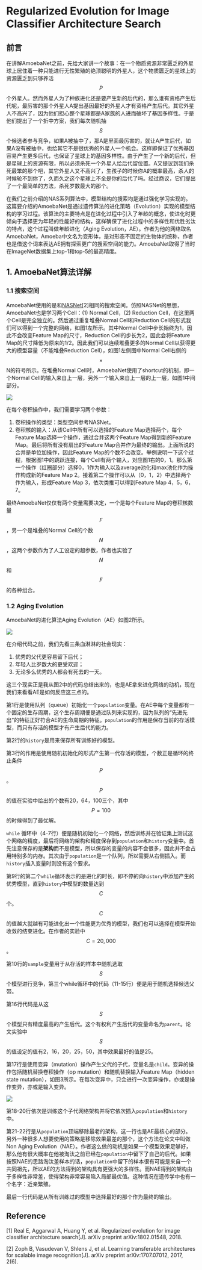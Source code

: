# Regularized Evolution for Image Classifier Architecture Search

## 前言

在讲解AmoebaNet之前，先给大家讲一个故事：在一个物质资源非常匮乏的外星球上居住着一种只能进行无性繁殖的绝顶聪明的外星人，这个物质匮乏的星球上的资源匮乏到只够养活$$P$$个外星人。然而外星人为了种族进化还是要产生新的后代的，那么谁有资格产生后代呢，最厉害的那个外星人A提出基因最好的外星人才有资格产生后代。其它外星人不高兴了，因为他们担心整个星球都是A家族的人进而破坏了基因多样性。于是他们提出了一个折中方案，我们每次随机抽$$S$$个候选者参与竞争，如果A被抽中了，那A是里面最厉害的，就让A产生后代，如果A没有被抽中，也给其它不是很优秀的外星人一个机会。这样即保证了优秀基因容易产生更多后代，也保证了星球上的基因多样性。由于产生了一个新的后代，但是星球上的资源有限，所以必须杀死一个外星人给后代留位置。A又提议到我们杀死最笨的那个吧，其它外星人又不高兴了，生孩子的时候你A的概率最高，杀人的时候轮不到你了，久而久之这个星球上不全是你的后代了吗。经过商议，它们提出了一个最简单的方法，杀死岁数最大的那个。

在我们之前介绍的NAS系列算法中，模型结构的搜索均是通过强化学习实现的。这篇要介绍的AmoebaNet是通过遗传算法的进化策略（Evolution）实现的模型结构的学习过程。该算法的主要特点是在进化过程中引入了年龄的概念，使进化时更倾向于选择更为年轻的性能好的结构，这样确保了进化过程中的多样性和优胜劣汰的特点，这个过程叫做年龄进化（Aging Evolution，AE）。作者为他的网络取名AmoebaNet，Amoeba中文名为变形体，是对形态不固定的生物体的统称，作者也是借这个词来表达AE拥有探索更广的搜索空间的能力。AmoebaNet取得了当时在ImageNet数据集上top-1和top-5的最高精度。

## 1. AmoebaNet算法详解

### 1.1 搜索空间

AmoebaNet使用的是和[NASNet](https://senliuy.gitbooks.io/advanced-deep-learning/content/di-yi-zhang-ff1a-jing-dian-wang-luo/learning-transferable-architectures-for-scalable-image-recognition.html)\[2\]相同的搜索空间。仿照NASNet的思想，AmoebaNet也是学习两个Cell：\(1\) Normal Cell，\(2\) Reduction Cell，在这里两个Cell是完全独立的。然后通过重复堆叠Normal Cell和Reduction Cell的形式我们可以得到一个完整的网络，如图1左所示。其中Normal Cell中步长始终为1，因此不会改变Feature Map的尺寸，Reduction Cell的步长为2，因此会将Feature Map的尺寸降低为原来的1/2。因此我们可以连续堆叠更多的Normal Cell以获得更大的模型容量（不能堆叠Reduction Cell），如图1左侧图中Normal Cell右侧的$$\times$$N的符号所示。在堆叠Normal Cell时，AmoebaNet使用了shortcut的机制，即一个Normal Cell的输入来自上一层，另外一个输入来自上一层的上一层，如图1中间部分。

![](/assets/AmoebaNet_1.png)

在每个卷积操作中，我们需要学习两个参数：

1. 卷积操作的类型：类型空间参考NASNet。
2. 卷积核的输入：从该Cell中所有可以选择的Feature Map选择两个，每个Feature Map选择一个操作，通过合并这两个Feature Map得到新的Feature Map。最后将所有没有扇出的Feature Map合并作为最终的输出。上面所说的合并是单位加操作，因此Feature Map的个数不会改变。举例说明一下这个过程，根据图1中的跳跃连接，每个Cell有两个输入，对应图1右的0，1。那么第一个操作（红圈部分）选择0，1作为输入以及average池化和max池化作为操作构成新的Feature Map 2。接着第二个操作可以从（0，1，2）中选择两个作为输入，形成Feature Map 3，依次类推可以得到Feature Map 4，5，6，7。

最终AmoebaNet仅仅有两个变量需要决定，一个是每个Feature Map的卷积核数量$$F$$，另一个是堆叠的Normal Cell的个数$$N$$，这两个参数作为了人工设定的超参数，作者也实验了$$N$$和$$F$$的各种组合。

### 1.2 Aging Evolution

AmoebaNet的进化算法Aging Evolution（AE）如图2所示。

![](/assets/AmoebaNet_2.png)

在介绍代码之前，我们先看三条血淋淋的社会现实：

1. 优秀的父代更容易留下后代；
2. 年轻人比岁数大的更受欢迎；
3. 无论多么优秀的人都会有死去的一天。

这三个现实正是我从图2中的代码总结出来的，也是AE拿来进化网络的动机，现在我们来看看AE是如何反应这三点的。

第1行是使用队列（queue）初始化一个`population`变量。在AE中每个变量都有一个固定的生存周期，这个生存周期便是通过队列来实现的，因为队列的“先进先出”的特征正好符合AE的生命周期的特征。`population`的作用是保存当前的存活模型，而只有存活的模型才有产生后代的能力。

第2行的`history`是用来保存所有训练好的模型。

第3行的作用是使用随机初始化的形式产生第一代存活的模型，个数正是循环的终止条件$$P$$。$$P$$的值在实验中给出的个数有20，64，100三个，其中$$P=100$$的时候得到了最优解。

`while` 循环中（4-7行）便是随机初始化一个网络，然后训练并在验证集上测试这个网络的精度，最后将网络的架构和精度保存到`population`和`history`变量中。首先注意保存的是**架构**而不是模型，所以保存的变量的内容不会很多，因此并不会占用特别多的内存。其次由于`population`是一个队列，所以需要从右侧插入。而`history`插入变量时则没有这个要求。

第9行的第二个`while`循环表示的是进化的时长，即不停的向`history`中添加产生的优秀模型，直到`history`中模型的数量达到$$C$$个。$$C$$的值越大就越有可能进化出一个性能更为优秀的模型，我们也可以选择在模型开始收敛的结束进化。在作者的实验中$$C=20,000$$。

第10行的`sample`变量用于从存活的样本中随机选取$$S$$个模型进行竞争，第三个while循环中的代码（11-15行）便是用于随机选择候选父带。

第16行代码是从这$$S$$个模型只有精度最高的产生后代。这个有权利产生后代的变量命名为`parent`。论文实验中$$S$$的值设定的值有2，16，20，25，50，其中效果最好的值是25。

第17行是使用变异（mutation）操作产生父代的子代，变量名是`child`。变异的操作包括随机替换卷积操作（op mutation）和随机替换输入Feature Map（hidden state mutation），如图3所示。在每次变异中，只会进行一次变异操作，亦或是操作变异，亦或是输入变异。

![](/assets/AmoebaNet_3.png)

第18-20行依次是训练这个子代网络架构并将它依次插入`population`和`history`中。

第21-22行是从`population`顶端移除最老的架构，这一行也是AE最核心的部分。另外一种很多人想要使用的策略是移除效果最差的那个，这个方法在论文中叫做Non Aging Evolution（NAE）。作者这么做的动机是如果一个模型效果足够好，那么他有很大概率在他被淘汰之前已经在`population`中留下了自己的后代。如果按照NAE的思路淘汰差样本的话，`population`中留下的样本很有可能是来自一个共同祖先，所以AE的方法得到的架构具有更强大的多样性。而NAE得到的架构由于多样性非常差，使得架构非常容易陷入局部最优值。这种情况在遗传学中也有一个名字：近亲繁殖。

最后一行代码是从所有训练过的模型中选择最好的那个作为最终的输出。

## Reference

\[1\] Real E, Aggarwal A, Huang Y, et al. Regularized evolution for image classifier architecture search\[J\]. arXiv preprint arXiv:1802.01548, 2018.

\[2\] Zoph B, Vasudevan V, Shlens J, et al. Learning transferable architectures for scalable image recognition\[J\]. arXiv preprint arXiv:1707.07012, 2017, 2\(6\).

